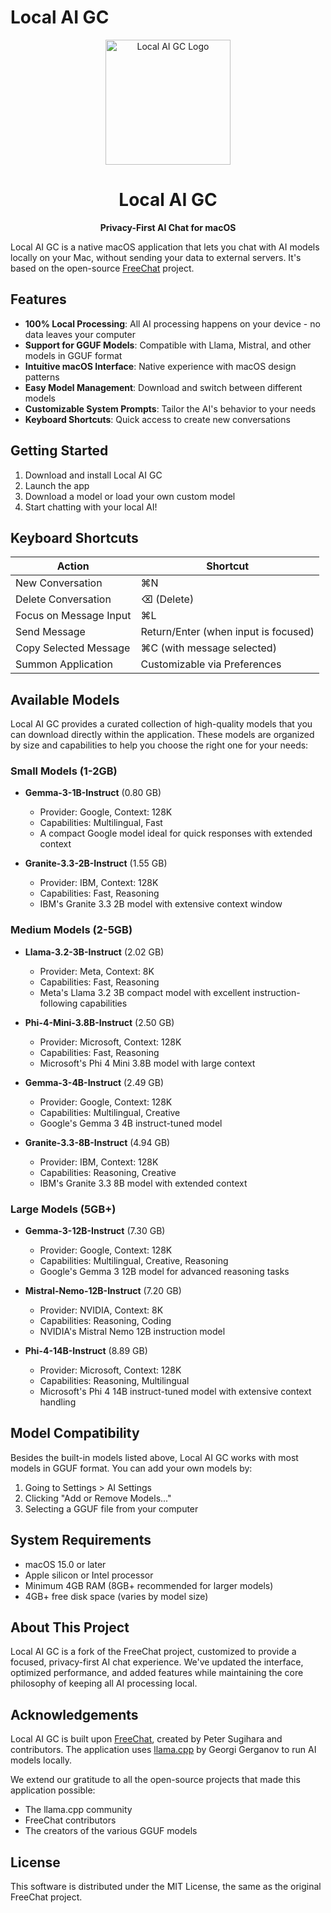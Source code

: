# Local AI GC

<div align="center">
  <img src="LocalAIGC/Assets.xcassets/AppIcon.appiconset/Local%20AI%20GC%20512.png" alt="Local AI GC Logo" width="200">
  <h1>Local AI GC</h1>
  <p><strong>Privacy-First AI Chat for macOS</strong></p>
</div>

Local AI GC is a native macOS application that lets you chat with AI models locally on your Mac, without sending your data to external servers. It's based on the open-source [FreeChat](https://github.com/psugihara/FreeChat) project.

## Features

- **100% Local Processing**: All AI processing happens on your device - no data leaves your computer
- **Support for GGUF Models**: Compatible with Llama, Mistral, and other models in GGUF format
- **Intuitive macOS Interface**: Native experience with macOS design patterns
- **Easy Model Management**: Download and switch between different models
- **Customizable System Prompts**: Tailor the AI's behavior to your needs
- **Keyboard Shortcuts**: Quick access to create new conversations

## Getting Started

1. Download and install Local AI GC
2. Launch the app
3. Download a model or load your own custom model
4. Start chatting with your local AI!

## Keyboard Shortcuts

| Action | Shortcut |
|--------|----------|
| New Conversation | ⌘N |
| Delete Conversation | ⌫ (Delete) |
| Focus on Message Input | ⌘L |
| Send Message | Return/Enter (when input is focused) |
| Copy Selected Message | ⌘C (with message selected) |
| Summon Application | Customizable via Preferences |

## Available Models

Local AI GC provides a curated collection of high-quality models that you can download directly within the application. These models are organized by size and capabilities to help you choose the right one for your needs:

### Small Models (1-2GB)
- **Gemma-3-1B-Instruct** (0.80 GB)
  - Provider: Google, Context: 128K
  - Capabilities: Multilingual, Fast
  - A compact Google model ideal for quick responses with extended context

- **Granite-3.3-2B-Instruct** (1.55 GB)
  - Provider: IBM, Context: 128K
  - Capabilities: Fast, Reasoning
  - IBM's Granite 3.3 2B model with extensive context window

### Medium Models (2-5GB)
- **Llama-3.2-3B-Instruct** (2.02 GB)
  - Provider: Meta, Context: 8K
  - Capabilities: Fast, Reasoning
  - Meta's Llama 3.2 3B compact model with excellent instruction-following capabilities

- **Phi-4-Mini-3.8B-Instruct** (2.50 GB)
  - Provider: Microsoft, Context: 128K
  - Capabilities: Fast, Reasoning
  - Microsoft's Phi 4 Mini 3.8B model with large context

- **Gemma-3-4B-Instruct** (2.49 GB)
  - Provider: Google, Context: 128K
  - Capabilities: Multilingual, Creative
  - Google's Gemma 3 4B instruct-tuned model

- **Granite-3.3-8B-Instruct** (4.94 GB)
  - Provider: IBM, Context: 128K
  - Capabilities: Reasoning, Creative
  - IBM's Granite 3.3 8B model with extended context

### Large Models (5GB+)
- **Gemma-3-12B-Instruct** (7.30 GB)
  - Provider: Google, Context: 128K
  - Capabilities: Multilingual, Creative, Reasoning
  - Google's Gemma 3 12B model for advanced reasoning tasks

- **Mistral-Nemo-12B-Instruct** (7.20 GB)
  - Provider: NVIDIA, Context: 8K
  - Capabilities: Reasoning, Coding
  - NVIDIA's Mistral Nemo 12B instruction model

- **Phi-4-14B-Instruct** (8.89 GB)
  - Provider: Microsoft, Context: 128K
  - Capabilities: Reasoning, Multilingual
  - Microsoft's Phi 4 14B instruct-tuned model with extensive context handling

## Model Compatibility

Besides the built-in models listed above, Local AI GC works with most models in GGUF format. You can add your own models by:
1. Going to Settings > AI Settings
2. Clicking "Add or Remove Models..."
3. Selecting a GGUF file from your computer

## System Requirements

- macOS 15.0 or later
- Apple silicon or Intel processor
- Minimum 4GB RAM (8GB+ recommended for larger models)
- 4GB+ free disk space (varies by model size)

## About This Project

Local AI GC is a fork of the FreeChat project, customized to provide a focused, privacy-first AI chat experience. We've updated the interface, optimized performance, and added features while maintaining the core philosophy of keeping all AI processing local.

## Acknowledgements

Local AI GC is built upon [FreeChat](https://github.com/psugihara/FreeChat), created by Peter Sugihara and contributors. The application uses [llama.cpp](https://github.com/ggerganov/llama.cpp) by Georgi Gerganov to run AI models locally.

We extend our gratitude to all the open-source projects that made this application possible:
- The llama.cpp community
- FreeChat contributors
- The creators of the various GGUF models

## License

This software is distributed under the MIT License, the same as the original FreeChat project. 
